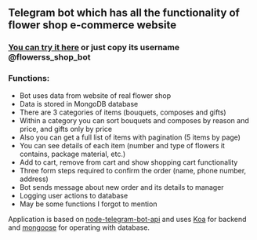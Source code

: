 ## Telegram bot which has all the functionality of flower shop e-commerce website

### [You can try it here](https://t.me/flowerss_shop_bot) or just copy its username **@flowerss_shop_bot**

### Functions:
* Bot uses data from website of real flower shop
* Data is stored in MongoDB database
* There are 3 categories of items (bouquets, composes and gifts)
* Within a category you can sort bouquets and composes by reason and price, and gifts only by price
* Also you can get a full list of items with pagination (5 items by page)
* You can see details of each item (number and type of flowers it contains, package material, etc.)
* Add to cart, remove from cart and show shopping cart functionality
* Three form steps required to confirm the order (name, phone number, address)
* Bot sends message about new order and its details to manager
* Logging user actions to database
* May be some functions I forgot to mention

Application is based on [node-telegram-bot-api](https://github.com/yagop/node-telegram-bot-api) and uses [Koa](https://koajs.com/) for backend and [mongoose](http://mongoosejs.com/) for operating with database.
